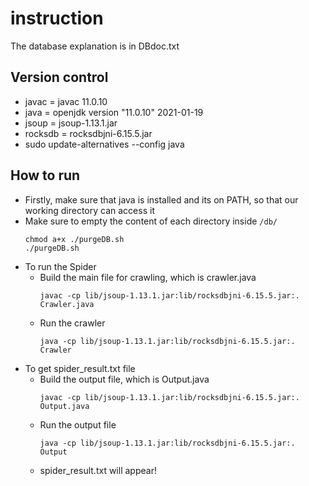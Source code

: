 # instruction

The database explanation is in DBdoc.txt

## Version control

- javac = javac 11.0.10
- java = openjdk version "11.0.10" 2021-01-19
- jsoup = jsoup-1.13.1.jar
- rocksdb = rocksdbjni-6.15.5.jar
- sudo update-alternatives --config java
## How to run

- Firstly, make sure that java is installed and its on PATH, so that our working directory can access it
- Make sure to empty the content of each directory inside `/db/`
  ```
  chmod a+x ./purgeDB.sh
  ./purgeDB.sh
  ```
- To run the Spider
  - Build the main file for crawling, which is crawler.java
    ```
    javac -cp lib/jsoup-1.13.1.jar:lib/rocksdbjni-6.15.5.jar:. Crawler.java
    ```
  - Run the crawler
    ```
    java -cp lib/jsoup-1.13.1.jar:lib/rocksdbjni-6.15.5.jar:. Crawler
    ```
- To get spider_result.txt file
  - Build the output file, which is Output.java
    ```
    javac -cp lib/jsoup-1.13.1.jar:lib/rocksdbjni-6.15.5.jar:. Output.java
    ```
  - Run the output file
    ```
    java -cp lib/jsoup-1.13.1.jar:lib/rocksdbjni-6.15.5.jar:. Output
    ```
  - spider_result.txt will appear!
